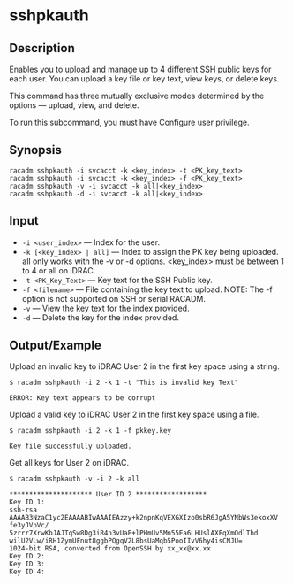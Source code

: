 # sshpkauth

## Description

Enables you to upload and manage up to 4 different SSH public keys for each user. You can upload a key file or key text, view keys, or delete keys.

This command has three mutually exclusive modes determined by the options — upload, view, and delete.

To run this subcommand, you must have Configure user privilege.

## Synopsis

```
racadm sshpkauth -i svcacct -k <key_index> -t <PK_key_text>
racadm sshpkauth -i svcacct -k <key_index> -f <PK_key_text>
racadm sshpkauth -v -i svcacct -k all|<key_index>
racadm sshpkauth -d -i svcacct -k all|<key_index>
```

## Input

- `-i <user_index>` — Index for the user.
- `-k [<key_index> | all]` — Index to assign the PK key being uploaded. all only works with the -v or -d options. <key_index> must be between 1 to 4 or all on iDRAC.
- `-t <PK_Key_Text>` — Key text for the SSH Public key.
- `-f <filename>` — File containing the key text to upload.
  NOTE: The -f option is not supported on SSH or serial RACADM.
- `-v` — View the key text for the index provided.
- `-d` — Delete the key for the index provided.

## Output/Example

Upload an invalid key to iDRAC User 2 in the first key space using a string.

```
$ racadm sshpkauth -i 2 -k 1 -t "This is invalid key Text"
```

```
ERROR: Key text appears to be corrupt
```

Upload a valid key to iDRAC User 2 in the first key space using a file.

```
$ racadm sshpkauth -i 2 -k 1 -f pkkey.key
```

```
Key file successfully uploaded.
```

Get all keys for User 2 on iDRAC.

```
$ racadm sshpkauth -v -i 2 -k all
```

```
********************* User ID 2 ******************
Key ID 1:
ssh-rsa
AAAAB3NzaC1yc2EAAAABIwAAAIEAzzy+k2npnKqVEXGXIzo0sbR6JgA5YNbWs3ekoxXV
fe3yJVpVc/
5zrrr7XrwKbJAJTqSw8Dg3iR4n3vUaP+lPHmUv5Mn55Ea6LHUslAXFqXmOdlThd
wilU2VLw/iRH1ZymUFnut8ggbPQgqV2L8bsUaMqb5PooIIvV6hy4isCNJU=
1024-bit RSA, converted from OpenSSH by xx_xx@xx.xx
Key ID 2:
Key ID 3:
Key ID 4:
```